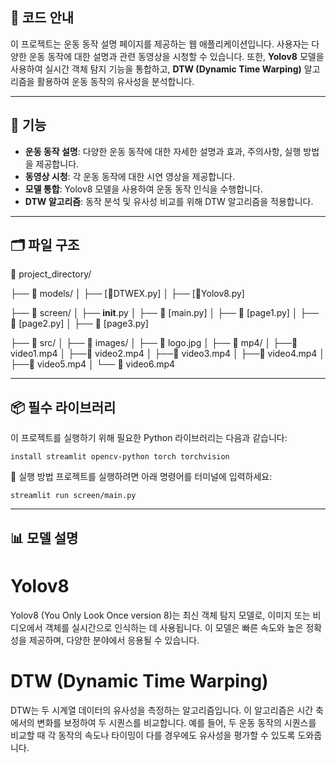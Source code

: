 ## 🌟 **코드 안내**

이 프로젝트는 운동 동작 설명 페이지를 제공하는 웹 애플리케이션입니다.
사용자는 다양한 운동 동작에 대한 설명과 관련 동영상을 시청할 수 있습니다. 또한, **Yolov8** 모델을 사용하여 실시간 객체 탐지 기능을 통합하고,
**DTW (Dynamic Time Warping)** 알고리즘을 활용하여
운동 동작의 유사성을 분석합니다.

---

## 🚀 기능

- **운동 동작 설명**: 다양한 운동 동작에 대한 자세한 설명과 효과, 주의사항, 실행 방법을 제공합니다.
- **동영상 시청**: 각 운동 동작에 대한 시연 영상을 제공합니다.
- **모델 통합**: Yolov8 모델을 사용하여 운동 동작 인식을 수행합니다.
- **DTW 알고리즘**: 동작 분석 및 유사성 비교를 위해 DTW 알고리즘을 적용합니다.

---

## 🗂️ 파일 구조

📂 project_directory/

├── 📂 models/
│ ├── [📄DTWEX.py]
│ ├── [📄Yolov8.py]

├── 📂 screen/
│ ├── **init**.py
│ ├── 📄 [main.py]
│ ├── 📄 [page1.py]
│ ├── 📄 [page2.py]
│ ├── 📄 [page3.py]

├── 📂 src/
│ ├── 📂 images/
│ ├── 📄 logo.jpg
│ ├── 📂 mp4/
│ ├──📄 video1.mp4
│ ├──📄 video2.mp4
│ ├──📄 video3.mp4
│ ├──📄 video4.mp4
│ ├──📄 video5.mp4
│ └── 📄 video6.mp4

---

## 📦 필수 라이브러리

이 프로젝트를 실행하기 위해 필요한 Python 라이브러리는 다음과 같습니다:

```
install streamlit opencv-python torch torchvision
```

🏁 실행 방법
프로젝트를 실행하려면 아래 명령어를 터미널에 입력하세요:

```
streamlit run screen/main.py
```

---

## 📊 모델 설명

# Yolov8

Yolov8 (You Only Look Once version 8)는 최신 객체 탐지 모델로,
이미지 또는 비디오에서 객체를 실시간으로 인식하는 데 사용됩니다.
이 모델은 빠른 속도와 높은 정확성을 제공하며,
다양한 분야에서 응용될 수 있습니다.

# DTW (Dynamic Time Warping)

DTW는 두 시계열 데이터의 유사성을 측정하는 알고리즘입니다.
이 알고리즘은 시간 축에서의 변화를 보정하여 두 시퀀스를 비교합니다.
예를 들어, 두 운동 동작의 시퀀스를 비교할 때
각 동작의 속도나 타이밍이 다를 경우에도 유사성을 평가할 수 있도록 도와줍니다.
